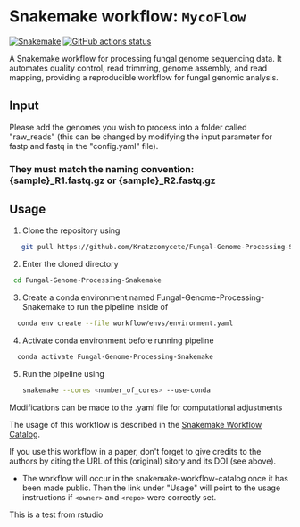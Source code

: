 # Snakemake workflow: `MycoFlow`

[![Snakemake](https://img.shields.io/badge/snakemake-≥6.3.0-brightgreen.svg)](https://snakemake.github.io)
[![GitHub actions status](https://github.com/Kratzcomycete/Fungal-Genome-Processing-Snakemake/workflows/Tests/badge.svg?branch=main)](https://github.com/Kratzcomycete/Fungal-Genome-Processing-Snakemake/actions?query=branch%3Amain+workflow%3ATests)


A Snakemake workflow for processing fungal genome sequencing data. It automates quality control, read trimming, genome assembly, and read mapping, providing a reproducible workflow for fungal genomic analysis.
## Input
Please add the genomes you wish to process into a folder called "raw_reads" (this can be changed by modifying the input parameter for fastp and fastq in the "config.yaml" file).
### They must match the naming convention: {sample}_R1.fastq.gz or {sample}_R2.fastq.gz

## Usage

1. Clone the repository using
```bash
   git pull https://github.com/Kratzcomycete/Fungal-Genome-Processing-Snakemake.git
```
2. Enter the cloned directory
  ```bash
   cd Fungal-Genome-Processing-Snakemake
```
3. Create a conda environment named Fungal-Genome-Processing-Snakemake to run the pipeline inside of
 ```bash
   conda env create --file workflow/envs/environment.yaml
```
4. Activate conda environment before running pipeline
 ```bash
   conda activate Fungal-Genome-Processing-Snakemake
```
5. Run the pipeline using
   ```bash
   snakemake --cores <number_of_cores> --use-conda
   ```

Modifications can be made to the .yaml file for computational adjustments














The usage of this workflow is described in the [Snakemake Workflow Catalog](https://snakemake.github.io/snakemake-workflow-catalog/?usage=<Kratzcomycete>%2F<Fungal-Genome-Processing-Snakemake>).

If you use this workflow in a paper, don't forget to give credits to the authors by citing the URL of this (original) <repo>sitory and its DOI (see above).


* The workflow will occur in the snakemake-workflow-catalog once it has been made public. Then the link under "Usage" will point to the usage instructions if `<owner>` and `<repo>` were correctly set.

This is a test from rstudio
